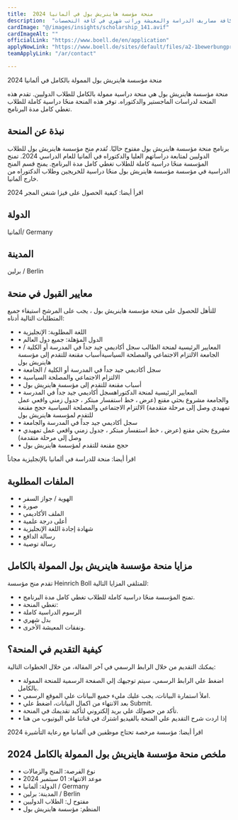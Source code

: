 ```yaml
---
title:  منحة مؤسسة هاينريش بول في ألمانيا 2024 
description:  "فرصة ذهبية ممولة بالكامل في ألمانيا براتب شهري وتمويل كافة مصاريف الدراسة والمعيشة وراتب شهري في كافة التخصصات." 
cardImage: "@/images/insights/scholarship_141.avif" 
cardImageAlt: "" 
officialLink: "https://www.boell.de/en/application" 
applyNowLink: "https://www.boell.de/sites/default/files/a2-1bewerbungprom_sept2017_en_1.pdf%3Fdimension1=division_sw" 
teamApplyLink: "/ar/contact"

---
```


منحة مؤسسة هاينريش بول الممولة بالكامل في ألمانيا 2024

منحة مؤسسة هاينريش بول هي منحة دراسية ممولة بالكامل للطلاب الدوليين. تقدم هذه المنحة لدراسات الماجستير والدكتوراه. توفر هذه المنحة منحًا دراسية كاملة للطلاب تغطي كامل مدة البرنامج.

## نبذة عن المنحة

برنامج منحة مؤسسة هاينريش بول مفتوح حاليًا. تُقدم منح مؤسسة هاينريش بول للطلاب الدوليين لمتابعة دراساتهم العليا والدكتوراه في ألمانيا للعام الدراسي 2024. تمنح المؤسسة منحًا دراسية كاملة للطلاب تغطي كامل مدة البرنامج. يمنح قسم المنح الدراسية في مؤسسة مؤسسة هاينريش بول منحًا دراسية للخريجين وطلاب الدكتوراه من خارج ألمانيا.

اقرأ أيضا: كيفية الحصول على فيزا شنغن المجر 2024

## الدولة

ألمانيا/ Germany

## المدينة

برلين / Berlin

## معايير القبول في منحة

للتأهل للحصول على منحة مؤسسة هاينريش بول ، يجب على المرشح استيفاء جميع المتطلبات التالية أدناه:

- • اللغة المطلوبة: الإنجليزية
- • الدول المؤهلة: جميع دول العالم
- • المعايير الرئيسية لمنحة الطالب سجل أكاديمي جيد جداً في المدرسة أو الكلية / الجامعة الالتزام الاجتماعي والمصلحة السياسيةأسباب مقنعة للتقدم إلى مؤسسة هاينريش بول
- • سجل أكاديمي جيد جداً في المدرسة أو الكلية / الجامعة
- • الالتزام الاجتماعي والمصلحة السياسية
- • أسباب مقنعة للتقدم إلى مؤسسة هاينريش بول
- • المعايير الرئيسية لمنحة الدكتوراهسجل أكاديمي جيد جداً في المدرسة والجامعة مشروع بحثي مقنع (عرض ، خط استفسار مبتكر ، جدول زمني واقعي عمل تمهيدي وصل إلى مرحلة متقدمة) الالتزام الاجتماعي والمصلحة السياسية حجج مقنعة للتقدم لمؤسسة هاينريش بول
- • سجل أكاديمي جيد جداً في المدرسة والجامعة
- • مشروع بحثي مقنع (عرض ، خط استفسار مبتكر ، جدول زمني واقعي عمل تمهيدي وصل إلى مرحلة متقدمة)
- • حجج مقنعة للتقدم لمؤسسة هاينريش بول



اقرأ أيضا: منحة للدراسة في ألمانيا بالإنجليزية مجاناً

## الملفات المطلوبة

- • الهوية / جواز السفر
- • صورة
- • الملف الأكاديمي
- • أعلى درجة علمية
- • شهادة إجادة اللغة الإنجليزية
- • رسالة الدافع
- • رسالة توصية

## مزايا منحة مؤسسة هاينريش بول الممولة بالكامل

تقدم منح مؤسسة Heinrich Boll للمتلقي المزايا التالية:

- • تمنح المؤسسة منحًا دراسية كاملة للطلاب تغطي كامل مدة البرنامج.
- • تغطي المنحة:
- • الرسوم الدراسية كاملة
- • بدل شهري
- • ونفقات المعيشة الأخرى.

## كيفية التقديم في المنحة؟

يمكنك التقديم من خلال الرابط الرسمي في آخر المقالة، من خلال الخطوات التالية:

- • اضغط علي الرابط الرسمي، سيتم توجيهك إلي الصفحة الرسمية للمنحة الممولة بالكامل.
- • املأ استمارة البيانات، يجب عليك مليء جميع البيانات علي الموقع الرسمي.
- • بعد الانتهاء من اكمال البيانات، اضغط علي Submit.
- • تأكد من حصولك علي بريد إلكتروني لتأكيد تقديمك في المنحة.
- • إذا اردت شرح التقديم علي المنحة بالفيديو اشترك في قناتنا علي اليوتيوب من هنا

اقرأ أيضا: مؤسسة مرخصة تحتاج موظفين في ألمانيا مع رعاية التأشيرة 2024

## ملخص منحة مؤسسة هاينريش بول الممولة بالكامل 2024

- • نوع الفرصة: المنح والزمالات
- • موعد الانتهاء: 01 سبتمبر 2024
- • الدولة: ألمانيا / Germany
- • المدينة: برلين / Berlin
- • مفتوح ل: الطلاب الدوليين
- • المنظم: مؤسسة هاينريش بول

